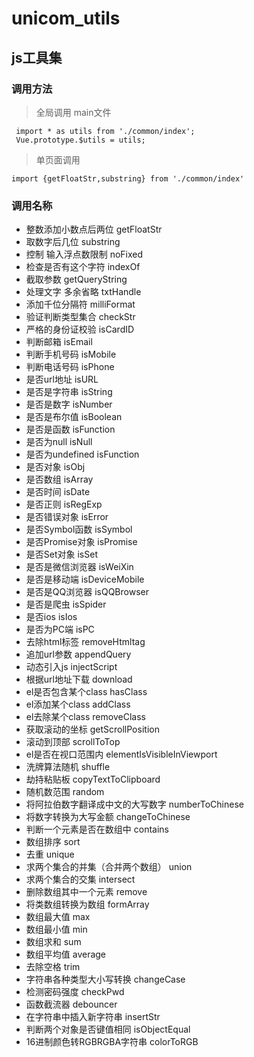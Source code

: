 # unicom_utils

## js工具集

### 调用方法

> 全局调用 main文件

```
 import * as utils from './common/index';
 Vue.prototype.$utils = utils;
```

> 单页面调用

```
import {getFloatStr,substring} from './common/index'
```

### 调用名称

 * 整数添加小数点后两位 getFloatStr
 * 取数字后几位  substring
 * 控制 输入浮点数限制  noFixed
 * 检查是否有这个字符  indexOf
 * 截取参数  getQueryString
 * 处理文字 多余省略  txtHandle
 * 添加千位分隔符  milliFormat
 * 验证判断类型集合 checkStr
 * 严格的身份证校验 isCardID
 * 判断邮箱 isEmail
 * 判断手机号码 isMobile
 * 判断电话号码 isPhone
 * 是否url地址 isURL
 * 是否是字符串 isString
 * 是否是数字  isNumber
 * 是否是布尔值  isBoolean
 * 是否是函数  isFunction
 * 是否为null  isNull
 * 是否为undefined isFunction
 * 是否对象  isObj
 * 是否数组  isArray
 * 是否时间  isDate
 * 是否正则  isRegExp
 * 是否错误对象  isError
 * 是否Symbol函数  isSymbol
 * 是否Promise对象  isPromise
 * 是否Set对象  isSet
 * 是否是微信浏览器  isWeiXin
 * 是否是移动端  isDeviceMobile
 * 是否是QQ浏览器  isQQBrowser
 * 是否是爬虫  isSpider
 * 是否ios  isIos
 * 是否为PC端  isPC
 * 去除html标签 removeHtmltag
 * 追加url参数 appendQuery
 * 动态引入js  injectScript
 * 根据url地址下载 download
 * el是否包含某个class  hasClass
 * el添加某个class  addClass
 * el去除某个class  removeClass
 * 获取滚动的坐标  getScrollPosition
 * 滚动到顶部  scrollToTop
 * el是否在视口范围内  elementIsVisibleInViewport
 * 洗牌算法随机  shuffle
 * 劫持粘贴板  copyTextToClipboard
 * 随机数范围  random
 * 将阿拉伯数字翻译成中文的大写数字  numberToChinese
 * 将数字转换为大写金额  changeToChinese
 * 判断一个元素是否在数组中  contains
 * 数组排序 sort
 * 去重 unique
 * 求两个集合的并集（合并两个数组）  union
 * 求两个集合的交集  intersect
 * 删除数组其中一个元素  remove
 * 将类数组转换为数组  formArray
 * 数组最大值  max
 * 数组最小值  min
 * 数组求和  sum
 * 数组平均值  average
 * 去除空格  trim
 * 字符串各种类型大小写转换  changeCase
 * 检测密码强度  checkPwd
 * 函数截流器  debouncer
 * 在字符串中插入新字符串  insertStr
 * 判断两个对象是否键值相同  isObjectEqual
 * 16进制颜色转RGBRGBA字符串  colorToRGB
